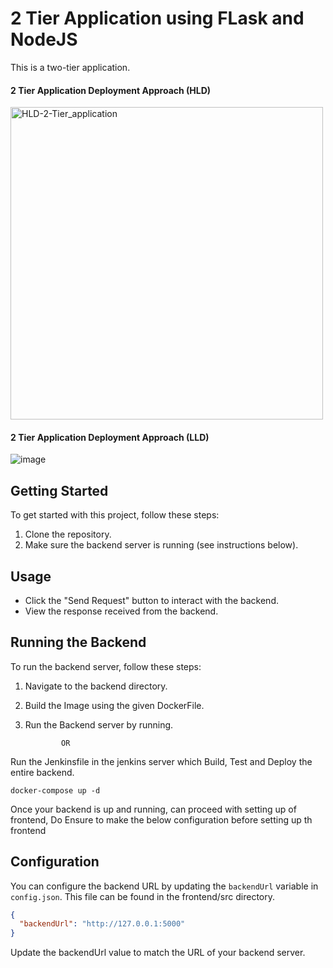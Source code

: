 #  2 Tier Application  using FLask and NodeJS

This is a two-tier application.

 #### 2 Tier Application Deployment Approach (HLD)

<img width="500" alt="HLD-2-Tier_application" src="https://github.com/mananshah14/jenkins-cicd-setup/assets/45019538/0a3b6c10-556b-472e-8590-a6194e22608e">


#### 2 Tier Application Deployment Approach (LLD)

![image](https://github.com/mananshah14/jenkins-cicd-setup/assets/45019538/2d991da0-0a71-4cea-bb9a-5addd0621be6)


## Getting Started

To get started with this project, follow these steps:


1. Clone the repository.
2. Make sure the backend server is running (see instructions below).

## Usage

- Click the "Send Request" button to interact with the backend.
- View the response received from the backend.


## Running the Backend
To run the backend server, follow these steps:

1. Navigate to the backend directory.
2. Build the Image using the given DockerFile.
3. Run the Backend server by running.

               OR
Run the Jenkinsfile in the jenkins server which Build, Test and Deploy the entire backend. 
   
```
docker-compose up -d
```

Once your backend is up and running, can proceed with setting up of frontend, Do Ensure to make the below configuration  before setting up th frontend

## Configuration

You can configure the backend URL by updating the `backendUrl` variable in `config.json`. This file can be found in the frontend/src directory.

```json
{
  "backendUrl": "http://127.0.0.1:5000"
}
```

Update the backendUrl value to match the URL of your backend server.
